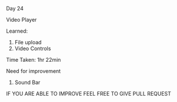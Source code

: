 Day 24

Video Player

Learned:

1. File upload
2. Video Controls


Time Taken:
1hr 22min

Need for improvement

1. Sound Bar

IF YOU ARE ABLE TO IMPROVE FEEL FREE TO GIVE PULL REQUEST
